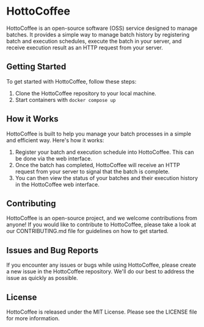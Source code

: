 # HottoCoffee

HottoCoffee is an open-source software (OSS) service designed to manage batches. It provides a simple way to manage batch history by registering batch and execution schedules, execute the batch in your server, and receive execution result as an HTTP request from your server.

## Getting Started

To get started with HottoCoffee, follow these steps:

1. Clone the HottoCoffee repository to your local machine.
2. Start containers with `docker compose up`

## How it Works

HottoCoffee is built to help you manage your batch processes in a simple and efficient way. Here's how it works:

1. Register your batch and execution schedule into HottoCoffee. This can be done via the web interface.
2. Once the batch has completed, HottoCoffee will receive an HTTP request from your server to signal that the batch is complete.
3. You can then view the status of your batches and their execution history in the HottoCoffee web interface.

## Contributing

HottoCoffee is an open-source project, and we welcome contributions from anyone! If you would like to contribute to HottoCoffee, please take a look at our CONTRIBUTING.md file for guidelines on how to get started.

## Issues and Bug Reports

If you encounter any issues or bugs while using HottoCoffee, please create a new issue in the HottoCoffee repository. We'll do our best to address the issue as quickly as possible.

## License

HottoCoffee is released under the MIT License. Please see the LICENSE file for more information.
